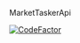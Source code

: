 MarketTaskerApi

[![CodeFactor](https://www.codefactor.io/repository/github/jlagedo/markettaskerapi/badge)](https://www.codefactor.io/repository/github/jlagedo/markettaskerapi)
